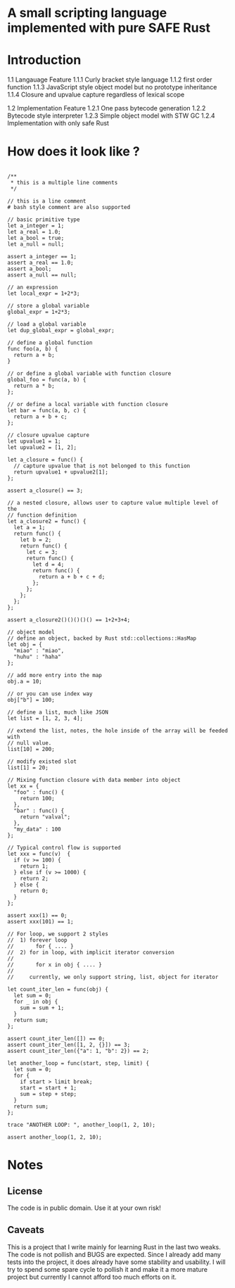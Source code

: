 # A small scripting language implemented with pure SAFE Rust

# Introduction

1.1 Langauage Feature
  1.1.1 Curly bracket style language
  1.1.2 first order function
  1.1.3 JavaScript style object model but no prototype inheritance
  1.1.4 Closure and upvalue capture regardless of lexical scope

1.2 Implementation Feature
  1.2.1 One pass bytecode generation
  1.2.2 Bytecode style interpreter
  1.2.3 Simple object model with STW GC
  1.2.4 Implementation with only safe Rust

# How does it look like ?

````

/**
 * this is a multiple line comments
 */

// this is a line comment
# bash style comment are also supported

// basic primitive type
let a_integer = 1;
let a_real = 1.0;
let a_bool = true;
let a_null = null;

assert a_integer == 1;
assert a_real == 1.0;
assert a_bool;
assert a_null == null;

// an expression
let local_expr = 1+2*3;

// store a global variable
global_expr = 1+2*3;

// load a global variable
let dup_global_expr = global_expr;

// define a global function
func foo(a, b) {
  return a + b;
}

// or define a global variable with function closure
global_foo = func(a, b) {
  return a * b;
};

// or define a local variable with function closure
let bar = func(a, b, c) {
  return a + b + c;
};

// closure upvalue capture
let upvalue1 = 1;
let upvalue2 = [1, 2];

let a_closure = func() {
  // capture upvalue that is not belonged to this function
  return upvalue1 + upvalue2[1];
};

assert a_closure() == 3;

// a nested closure, allows user to capture value multiple level of the
// function definition
let a_closure2 = func() {
  let a = 1;
  return func() {
    let b = 2;
    return func() {
      let c = 3;
      return func() {
        let d = 4;
        return func() {
          return a + b + c + d;
        };
      };
    };
  };
};

assert a_closure2()()()()() == 1+2+3+4;

// object model
// define an object, backed by Rust std::collections::HasMap
let obj = {
  "miao" : "miao",
  "huhu" : "haha"
};

// add more entry into the map
obj.a = 10;

// or you can use index way
obj["b"] = 100;

// define a list, much like JSON
let list = [1, 2, 3, 4];

// extend the list, notes, the hole inside of the array will be feeded with
// null value.
list[10] = 200;

// modify existed slot
list[1] = 20;

// Mixing function closure with data member into object
let xx = {
  "foo" : func() {
    return 100;
  },
  "bar" : func() {
    return "valval";
  },
  "my_data" : 100
};

// Typical control flow is supported
let xxx = func(v)  {
  if (v >= 100) {
    return 1;
  } else if (v >= 1000) {
    return 2;
  } else {
    return 0;
  }
};

assert xxx(1) == 0;
assert xxx(101) == 1;

// For loop, we support 2 styles
//  1) forever loop
//       for { .... }
//  2) for in loop, with implicit iterator conversion
//
//       for x in obj { .... }
//
//     currently, we only support string, list, object for iterator

let count_iter_len = func(obj) {
  let sum = 0;
  for _ in obj {
    sum = sum + 1;
  }
  return sum;
};

assert count_iter_len([]) == 0;
assert count_iter_len([1, 2, {}]) == 3;
assert count_iter_len({"a": 1, "b": 2}) == 2;

let another_loop = func(start, step, limit) {
  let sum = 0;
  for {
    if start > limit break;
    start = start + 1;
    sum = step + step;
  }
  return sum;
};

trace "ANOTHER LOOP: ", another_loop(1, 2, 10);

assert another_loop(1, 2, 10);

````

# Notes

## License
The code is in public domain. Use it at your own risk!

## Caveats

This is a project that I write mainly for learning Rust in the last two weaks. The code is not 
pollish and BUGS are expected. Since I already add many tests into the project, it does already have some stability and usability. I will try to spend some spare cycle to pollish it and make it a 
more mature project but currently I cannot afford too much efforts on it.
